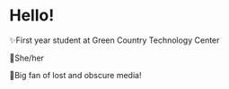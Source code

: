 <html>
  <body>
    <h1> Hello!</h1>
    <p>✨First year student at Green Country Technology Center</p>
    <p>🌹She/her</p>
    <p>🎀Big fan of lost and obscure media!</p>
  </body>
</html>

